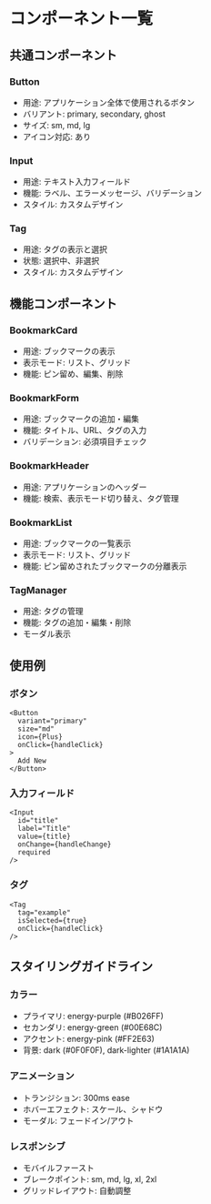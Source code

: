 # コンポーネント一覧

## 共通コンポーネント

### Button
- 用途: アプリケーション全体で使用されるボタン
- バリアント: primary, secondary, ghost
- サイズ: sm, md, lg
- アイコン対応: あり

### Input
- 用途: テキスト入力フィールド
- 機能: ラベル、エラーメッセージ、バリデーション
- スタイル: カスタムデザイン

### Tag
- 用途: タグの表示と選択
- 状態: 選択中、非選択
- スタイル: カスタムデザイン

## 機能コンポーネント

### BookmarkCard
- 用途: ブックマークの表示
- 表示モード: リスト、グリッド
- 機能: ピン留め、編集、削除

### BookmarkForm
- 用途: ブックマークの追加・編集
- 機能: タイトル、URL、タグの入力
- バリデーション: 必須項目チェック

### BookmarkHeader
- 用途: アプリケーションのヘッダー
- 機能: 検索、表示モード切り替え、タグ管理

### BookmarkList
- 用途: ブックマークの一覧表示
- 表示モード: リスト、グリッド
- 機能: ピン留めされたブックマークの分離表示

### TagManager
- 用途: タグの管理
- 機能: タグの追加・編集・削除
- モーダル表示

## 使用例

### ボタン
```tsx
<Button
  variant="primary"
  size="md"
  icon={Plus}
  onClick={handleClick}
>
  Add New
</Button>
```

### 入力フィールド
```tsx
<Input
  id="title"
  label="Title"
  value={title}
  onChange={handleChange}
  required
/>
```

### タグ
```tsx
<Tag
  tag="example"
  isSelected={true}
  onClick={handleClick}
/>
```

## スタイリングガイドライン

### カラー
- プライマリ: energy-purple (#B026FF)
- セカンダリ: energy-green (#00E68C)
- アクセント: energy-pink (#FF2E63)
- 背景: dark (#0F0F0F), dark-lighter (#1A1A1A)

### アニメーション
- トランジション: 300ms ease
- ホバーエフェクト: スケール、シャドウ
- モーダル: フェードイン/アウト

### レスポンシブ
- モバイルファースト
- ブレークポイント: sm, md, lg, xl, 2xl
- グリッドレイアウト: 自動調整 